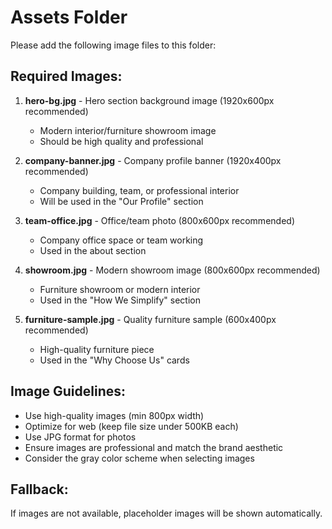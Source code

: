 # Assets Folder

Please add the following image files to this folder:

## Required Images:

1. **hero-bg.jpg** - Hero section background image (1920x600px recommended)
   - Modern interior/furniture showroom image
   - Should be high quality and professional

2. **company-banner.jpg** - Company profile banner (1920x400px recommended)
   - Company building, team, or professional interior
   - Will be used in the "Our Profile" section

3. **team-office.jpg** - Office/team photo (800x600px recommended)
   - Company office space or team working
   - Used in the about section

4. **showroom.jpg** - Modern showroom image (800x600px recommended)
   - Furniture showroom or modern interior
   - Used in the "How We Simplify" section

5. **furniture-sample.jpg** - Quality furniture sample (600x400px recommended)
   - High-quality furniture piece
   - Used in the "Why Choose Us" cards

## Image Guidelines:
- Use high-quality images (min 800px width)
- Optimize for web (keep file size under 500KB each)
- Use JPG format for photos
- Ensure images are professional and match the brand aesthetic
- Consider the gray color scheme when selecting images

## Fallback:
If images are not available, placeholder images will be shown automatically.
